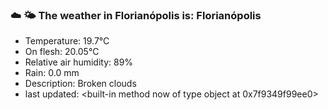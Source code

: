 ### ☁️ 🌤️  The weather in Florianópolis is: Florianópolis

- Temperature: 19.7°C
- On flesh: 20.05°C
- Relative air humidity: 89%
- Rain: 0.0 mm
- Description: Broken clouds
- last updated: <built-in method now of type object at 0x7f9349f99ee0>

